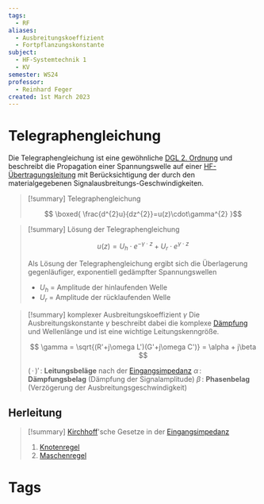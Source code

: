 ```yaml
---
tags:
  - RF
aliases:
  - Ausbreitungskoeffizient
  - Fortpflanzungskonstante
subject:
  - HF-Systemtechnik 1
  - KV
semester: WS24
professor:
  - Reinhard Feger
created: 1st March 2023
---
```


# Telegraphengleichung

Die Telegraphengleichung ist eine gewöhnliche [DGL 2. Ordnung](../Mathematik/Algebra/lineare%20DGL%202.%20Ordnung.md) und beschreibt die Propagation einer Spannungswelle auf einer [HF-Übertragungsleitung](Transmission%20Line.md) mit Berücksichtigung der durch den materialgegebenen Signalausbreitungs-Geschwindigkeiten. 

> [!summary] Telegraphengleichung
>
> $$ \boxed{ \frac{d^{2}u}{dz^{2}}=u(z)\cdot\gamma^{2} }$$

> [!summary] Lösung der Telegraphengleichung
>
> $$ u(z)= U_{h}\cdot e^{-\gamma\cdot z}+ U_{r}\cdot e^{\gamma\cdot z} $$
> 
> Als Lösung der Telegraphengleichung ergibt sich die Überlagerung gegenläufiger, exponentiell gedämpfter Spannungswellen
> 
> - $U_{h}$ = Amplitude der hinlaufenden Welle
> - $U_{r}$ = Amplitude der rücklaufenden Welle

> [!summary] komplexer Ausbreitungskoeffizient $\gamma$
> Die Ausbreitungskonstante $\gamma$ beschreibt dabei die komplexe [Dämpfung](../Hardwareentwicklung/Dämpfung.md) und Wellenlänge und ist eine wichtige Leitungskenngröße.
> 
> $$ \gamma = \sqrt{(R'+j\omega L')(G'+j\omega C')} = \alpha + j\beta  $$
> 
> $(\,\cdot\,)'\,$: **Leitungsbeläge** nach der [Eingangsimpedanz](Eingangsimpedanz.md)
> $\alpha\,$: **Dämpfungsbelag** (Dämpfung der Signalamplitude)
> $\beta\,$: **Phasenbelag** (Verzögerung der Ausbreitungsgeschwindigkeit)

## Herleitung

> [!summary] [Kirchhoff](../Elektrotechnik/Kirchhoffsche%20Regeln.md)'sche Gesetze in der [Eingangsimpedanz](Eingangsimpedanz.md)
> 1. [Knotenregel](../Elektrotechnik/Kirchhoffsche%20Regeln.md)
> 2. [Maschenregel](../Elektrotechnik/Kirchhoffsche%20Regeln.md)



# Tags
